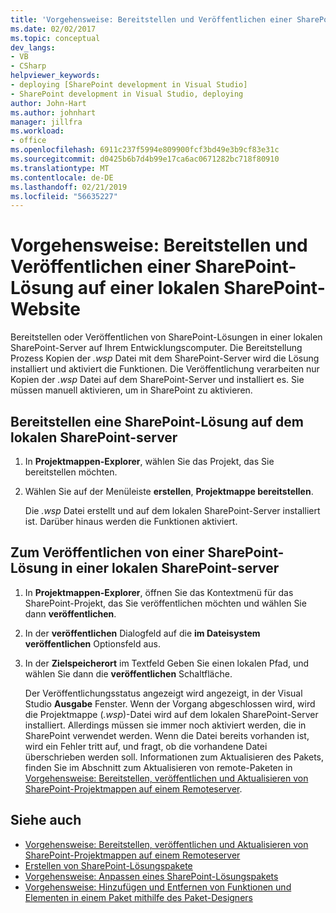 ```yaml
---
title: 'Vorgehensweise: Bereitstellen und Veröffentlichen einer SharePoint-Lösung auf einer lokalen SharePoint-Website | Microsoft-Dokumentation'
ms.date: 02/02/2017
ms.topic: conceptual
dev_langs:
- VB
- CSharp
helpviewer_keywords:
- deploying [SharePoint development in Visual Studio]
- SharePoint development in Visual Studio, deploying
author: John-Hart
ms.author: johnhart
manager: jillfra
ms.workload:
- office
ms.openlocfilehash: 6911c237f5994e809900fcf3bd49e3b9cf83e31c
ms.sourcegitcommit: d0425b6b7d4b99e17ca6ac0671282bc718f80910
ms.translationtype: MT
ms.contentlocale: de-DE
ms.lasthandoff: 02/21/2019
ms.locfileid: "56635227"
---
```

# <a name="how-to-deploy-and-publish-a-sharepoint-solution-to-a-local-sharepoint-site"></a>Vorgehensweise: Bereitstellen und Veröffentlichen einer SharePoint-Lösung auf einer lokalen SharePoint-Website
  Bereitstellen oder Veröffentlichen von SharePoint-Lösungen in einer lokalen SharePoint-Server auf Ihrem Entwicklungscomputer. Die Bereitstellung Prozess Kopien der *.wsp* Datei mit dem SharePoint-Server wird die Lösung installiert und aktiviert die Funktionen. Die Veröffentlichung verarbeiten nur Kopien der *.wsp* Datei auf dem SharePoint-Server und installiert es. Sie müssen manuell aktivieren, um in SharePoint zu aktivieren.

## <a name="to-deploy-a-sharepoint-solution-to-the-local-sharepoint-server"></a>Bereitstellen eine SharePoint-Lösung auf dem lokalen SharePoint-server

1.  In **Projektmappen-Explorer**, wählen Sie das Projekt, das Sie bereitstellen möchten.

2.  Wählen Sie auf der Menüleiste **erstellen**, **Projektmappe bereitstellen**.

     Die *.wsp* Datei erstellt und auf dem lokalen SharePoint-Server installiert ist. Darüber hinaus werden die Funktionen aktiviert.

## <a name="to-publish-a-sharepoint-solution-to-a-local-sharepoint-server"></a>Zum Veröffentlichen von einer SharePoint-Lösung in einer lokalen SharePoint-server

1.  In **Projektmappen-Explorer**, öffnen Sie das Kontextmenü für das SharePoint-Projekt, das Sie veröffentlichen möchten und wählen Sie dann **veröffentlichen**.

2.  In der **veröffentlichen** Dialogfeld auf die **im Dateisystem veröffentlichen** Optionsfeld aus.

3.  In der **Zielspeicherort** im Textfeld Geben Sie einen lokalen Pfad, und wählen Sie dann die **veröffentlichen** Schaltfläche.

     Der Veröffentlichungsstatus angezeigt wird angezeigt, in der Visual Studio **Ausgabe** Fenster. Wenn der Vorgang abgeschlossen wird, wird die Projektmappe (*.wsp*)-Datei wird auf dem lokalen SharePoint-Server installiert. Allerdings müssen sie immer noch aktiviert werden, die in SharePoint verwendet werden. Wenn die Datei bereits vorhanden ist, wird ein Fehler tritt auf, und fragt, ob die vorhandene Datei überschrieben werden soll. Informationen zum Aktualisieren des Pakets, finden Sie im Abschnitt zum Aktualisieren von remote-Paketen in [Vorgehensweise: Bereitstellen, veröffentlichen und Aktualisieren von SharePoint-Projektmappen auf einem Remoteserver](../sharepoint/how-to-deploy-publish-and-upgrade-sharepoint-solutions-on-a-remote-server.md).

## <a name="see-also"></a>Siehe auch
- [Vorgehensweise: Bereitstellen, veröffentlichen und Aktualisieren von SharePoint-Projektmappen auf einem Remoteserver](../sharepoint/how-to-deploy-publish-and-upgrade-sharepoint-solutions-on-a-remote-server.md)
- [Erstellen von SharePoint-Lösungspakete](../sharepoint/creating-sharepoint-solution-packages.md)
- [Vorgehensweise: Anpassen eines SharePoint-Lösungspakets](../sharepoint/how-to-customize-a-sharepoint-solution-package.md)
- [Vorgehensweise: Hinzufügen und Entfernen von Funktionen und Elementen in einem Paket mithilfe des Paket-Designers](../sharepoint/how-to-add-and-remove-features-and-items-to-a-package-by-using-the-package-designer.md)
